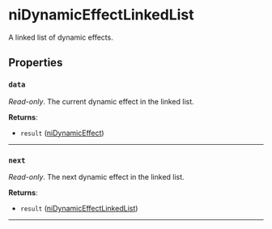 <!---
	This file is autogenerated. Do not edit this file manually. Your changes will be ignored.
	More information: https://github.com/MWSE/MWSE/tree/master/docs
-->

# niDynamicEffectLinkedList
<div class="search_terms" style="display: none">nidynamiceffectlinkedlist, dynamiceffectlinkedlist</div>

A linked list of dynamic effects.

## Properties

### `data`
<div class="search_terms" style="display: none">data</div>

*Read-only*. The current dynamic effect in the linked list.

**Returns**:

* `result` ([niDynamicEffect](../../types/niDynamicEffect))

***

### `next`
<div class="search_terms" style="display: none">next</div>

*Read-only*. The next dynamic effect in the linked list.

**Returns**:

* `result` ([niDynamicEffectLinkedList](../../types/niDynamicEffectLinkedList))

***

